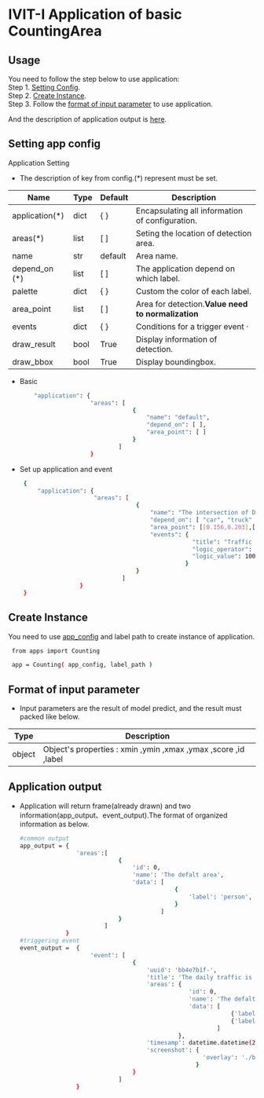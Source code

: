 # IVIT-I Application of basic CountingArea
## Usage
You need to follow the step below to use application:  
Step 1. [Setting Config](#setting-app-config).  
Step 2. [Create Instance](#create-instance).  
Step 3. Follow the [format of input parameter](#format-of-input-parameter) to use application.

And the description of application output is [here](#application-output).   
## Setting app config 
Application Setting
* The description of key from config.(*) represent must be set.  


| Name | Type | Default | Description |
| --- | --- | --- | --- |
|application(*)|dict|{  }|Encapsulating all information of configuration.|
|areas(*)|list|[  ]|Seting the location of detection area. |
|name|str|default|Area name.|
| depend_on (*) | list | [ ] | The application depend on which label. |
| palette | dict | { } | Custom the color of each label. |
|area_point|list|[ ]|Area for detection.**Value need to normalization**|
|events|dict|{ }|Conditions for a trigger event ·|
|draw_result|bool|True|Display information of detection.|
|draw_bbox|bool|True|Display boundingbox.|

* Basic
    ```bash
        "application": {
                        "areas": [
                                    {
                                        "name": "default",
                                        "depend_on": [ ],
                                        "area_point": [ ]
                                    }
                                ]
                        }
    ```
* Set up application and event

   ```bash
    {
        "application": {
                        "areas": [
                                    {
                                        "name": "The intersection of Datong Rd",
                                        "depend_on": [ "car", "truck" ],
                                        "area_point": [[0.156,0.203],[0.468, 0.203],[0.468, 0.592],[0.156, 0.592] ], 
                                        "events": {
                                                    "title": "Traffic is very heavy",
                                                    "logic_operator": ">",
                                                    "logic_value": 100,
                                                  }
                                    }
                                ]
                    } 
    }
   ``` 
## Create Instance
You need to use [app_config](#setting-app-config) and label path to create instance of application.
   ```bash
    from apps import Counting

    app = Counting( app_config, label_path )
   ``` 
## Format of input parameter
* Input parameters are the result of model predict, and the result must packed like below.

| Type | Description |
| --- | --- |
|object|Object's properties : xmin ,ymin ,xmax ,ymax ,score ,id ,label |
## Application output 
* Application will return frame(already drawn) and two information(app_output、event_output).The format of organized information as below.
    ```bash
    #common output
    app_output = {
                    'areas':[
                                {
                                    'id': 0, 
                                    'name': 'The defalt area', 
                                    'data': [
                                                {
                                                    'label': 'person', 'num': 2
                                                }
                                            ]
                                }
                            ]
                 }
    #triggering event
    event_output =  {
                        'event': [
                                    {
                                        'uuid': 'bb4e7b1f-', 
                                        'title': 'The daily traffic is over 1000', 
                                        'areas': {
                                                    'id': 0, 
                                                    'name': 'The defalt area', 
                                                    'data': [
                                                                {'label': 'person', 'num': 2}, 
                                                                {'label': 'tvmonitor', 'num': 1}
                                                            ]
                                                 }, 
                                        'timesamp': datetime.datetime(2023, 4, 13, 9, 52, 4, 703097), 
                                        'screenshot': {
                                                        'overlay': './bb4e7b1f-/2023-04-13 09:52:04.703097.jpg', 'original': './bb4e7b1f-/2023-04-13 09:52:04.703097_org.jpg'
                                                      }
                                    }
                                ]
                    } 
    
    ```